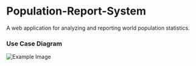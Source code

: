 # Population-Report-System
A web application for analyzing and reporting world population statistics.


### Use Case Diagram
![Example Image](images/Population_reporting_System_Use_Case_Diagram.pngg)
